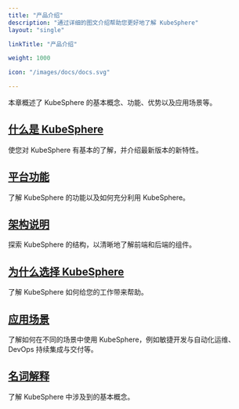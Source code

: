 ```yaml
---
title: "产品介绍"
description: "通过详细的图文介绍帮助您更好地了解 KubeSphere"
layout: "single"

linkTitle: "产品介绍"

weight: 1000

icon: "/images/docs/docs.svg"

---
```


本章概述了 KubeSphere 的基本概念、功能、优势以及应用场景等。

## [什么是 KubeSphere](../introduction/what-is-kubesphere/)

使您对 KubeSphere 有基本的了解，并介绍最新版本的新特性。

## [平台功能](../introduction/features/)

了解 KubeSphere 的功能以及如何充分利用 KubeSphere。

## [架构说明](../introduction/architecture/)

探索 KubeSphere 的结构，以清晰地了解前端和后端的组件。

## [为什么选择 KubeSphere](../introduction/advantages/)

了解 KubeSphere 如何给您的工作带来帮助。

## [应用场景](../introduction/scenarios/)

了解如何在不同的场景中使用 KubeSphere，例如敏捷开发与自动化运维、DevOps 持续集成与交付等。

## [名词解释](../introduction/glossary/)

了解 KubeSphere 中涉及到的基本概念。
